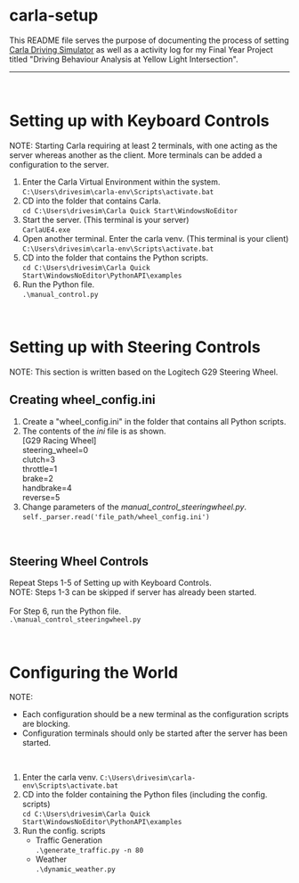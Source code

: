 # carla-setup
This README file serves the purpose of documenting the process of setting [Carla Driving Simulator](https://carla.org/) as well as a activity log for my Final Year Project titled "Driving Behaviour Analysis at Yellow Light Intersection". 

--------

<br>

# Setting up with Keyboard Controls 
NOTE: Starting Carla requiring at least 2 terminals, with one acting as the server whereas another as the client. More terminals can be added a configuration to the server. 

1. Enter the Carla Virtual Environment within the system. <br>
    `C:\Users\drivesim\carla-env\Scripts\activate.bat`
3. CD into the folder that contains Carla. <br>
    `cd C:\Users\drivesim\Carla Quick Start\WindowsNoEditor`
5. Start the server. (This terminal is your server) <br>
    `CarlaUE4.exe`
7. Open another terminal. Enter the carla venv. (This terminal is your client) <br>
    `C:\Users\drivesim\carla-env\Scripts\activate.bat`
9. CD into the folder that contains the Python scripts. <br>
    `cd C:\Users\drivesim\Carla Quick Start\WindowsNoEditor\PythonAPI\examples`
11. Run the Python file. <br>
    `.\manual_control.py `

<br>

# Setting up with Steering Controls
NOTE: This section is written based on the Logitech G29 Steering Wheel. 

## Creating wheel_config.ini
1. Create a "wheel_config.ini" in the folder that contains all Python scripts. 
2. The contents of the *ini* file is as shown. <br>
    [G29 Racing Wheel] <br>
    steering_wheel=0 <br>
    clutch=3 <br>
    throttle=1 <br>
    brake=2 <br>
    handbrake=4 <br>
    reverse=5
4. Change parameters of the *manual_control_steeringwheel.py*. <br>
    `self._parser.read('file_path/wheel_config.ini')`

<br>

## Steering Wheel Controls
Repeat Steps 1-5 of Setting up with Keyboard Controls. <br>
NOTE: Steps 1-3 can be skipped if server has already been started. <br> <br>
For Step 6, run the Python file. <br>
    `.\manual_control_steeringwheel.py`

<br>

# Configuring the World 
NOTE: 
- Each configuration should be a new terminal as the configuration scripts are blocking. 
- Configuration terminals should only be started after the server has been started. 
<br>

1. Enter the carla venv.
    `C:\Users\drivesim\carla-env\Scripts\activate.bat`
3. CD into the folder containing the Python files (including the config. scripts) <br>
    `cd C:\Users\drivesim\Carla Quick Start\WindowsNoEditor\PythonAPI\examples`
5. Run the config. scripts <br>
    - Traffic Generation <br>
        `.\generate_traffic.py -n 80` <br>
    - Weather <br>
        `.\dynamic_weather.py`
